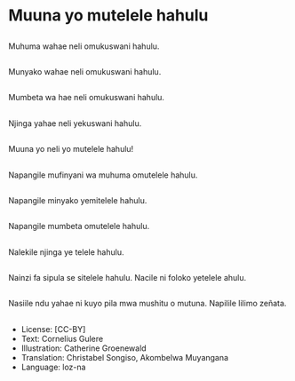 # Muuna yo mutelele hahulu

##
Muhuma wahae neli omukuswani hahulu.

##
Munyako wahae neli omukuswani hahulu.

##
Mumbeta wa hae neli omukuswani hahulu.

##
Njinga yahae neli yekuswani hahulu.

##
Muuna yo neli yo mutelele hahulu!

##
Napangile mufinyani wa muhuma omutelele hahulu.

##
Napangile minyako yemitelele hahulu.

##
Napangile mumbeta omutelele hahulu.

##
Nalekile njinga ye telele hahulu.

##
Nainzi fa sipula se sitelele hahulu. Nacile ni foloko yetelele ahulu.

##
Nasiile ndu yahae ni kuyo pila mwa mushitu o mutuna. Napilile lilimo zeñata.

##
* License: [CC-BY]
* Text: Cornelius Gulere
* Illustration: Catherine Groenewald
* Translation: Christabel Songiso, Akombelwa Muyangana
* Language: loz-na
